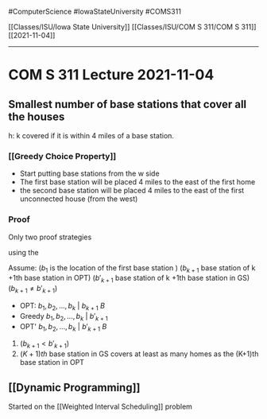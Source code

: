 #ComputerScience  #IowaStateUniversity #COMS311 


[[Classes/ISU/Iowa State University]] [[Classes/ISU/COM S 311/COM S 311]] [[2021-11-04]]

---

# COM S 311 Lecture 2021-11-04


## Smallest number of base stations that cover all the houses

h: k covered if it is within 4 miles of a base station. 

### [[Greedy Choice Property]]

- Start putting base stations from the w side
- The first base station will be placed 4 miles to the east of the first home 
- the second base station will be placed 4 miles to the east of the first unconnected house (from the west)


### Proof

Only two proof strategies 

using the 


Assume: 
($b_1$ is the location of the first base station )
($b_{k+1}$ base station of k +1th base station in OPT)
($b'_{k+1}$ base station of k +1th base station in GS)
($b_{k+1} \not=  b'_{k+1}$)

- OPT: $b_1, b_2, ..., b_k$ | $b_{k+1}$ $B$
- Greedy  $b_1, b_2, ..., b_k$ | $b'_{k+1}$
- OPT' $b_1, b_2, ..., b_k$ | $b'_{k+1}$ $B$


1. ($b_{k+1} < b'_{k+1}$)
2. $(K+1)th$ base station in GS covers at least as many homes as the (K+1)th base station in OPT

## [[Dynamic Programming]]

Started on the [[Weighted Interval Scheduling]] problem
